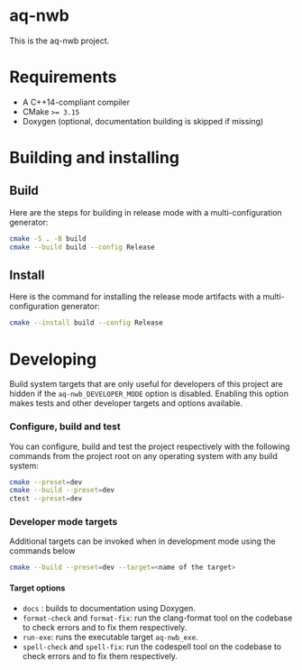 # aq-nwb

This is the aq-nwb project.

# Requirements
* A C++14-compliant compiler
* CMake `>= 3.15`
* Doxygen (optional, documentation building is skipped if missing)


# Building and installing

## Build

Here are the steps for building in release mode with a multi-configuration generator:

```sh
cmake -S . -B build
cmake --build build --config Release
```

## Install

Here is the command for installing the release mode artifacts with a
multi-configuration generator:

```sh
cmake --install build --config Release
```

# Developing

Build system targets that are only useful for developers of this project are
hidden if the `aq-nwb_DEVELOPER_MODE` option is disabled. Enabling this
option makes tests and other developer targets and options available.

### Configure, build and test

You can configure, build and test the project respectively with the following commands from the project root on
any operating system with any build system:

```sh
cmake --preset=dev
cmake --build --preset=dev
ctest --preset=dev
```

### Developer mode targets

Additional targets can be invoked when in development mode using the commands below

```sh
cmake --build --preset=dev --target=<name of the target>
```

#### Target options
- `docs` : builds to documentation using Doxygen.
- `format-check` and `format-fix`: run the clang-format tool on the codebase to check errors and to fix them respectively.
- `run-exe`: runs the executable target `aq-nwb_exe`.
- `spell-check` and `spell-fix`: run the codespell tool on the codebase to check errors and to fix them respectively.